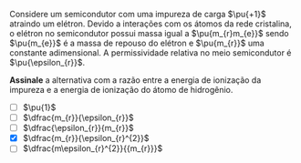 Considere um semicondutor com uma impureza de carga $\pu{+1}$ atraindo um elétron. Devido a interações com os átomos da rede cristalina, o elétron no semicondutor possui massa igual a $\pu{m_{r}m_{e}}$ sendo $\pu{m_{e}}$ é a massa de repouso do elétron e $\pu{m_{r}}$ uma constante adimensional. A permissividade relativa no meio semicondutor é $\pu{\epsilon_{r}}$.

**Assinale** a alternativa com a razão entre a energia de ionização da impureza e a energia de ionização do átomo de hidrogênio.

- [ ] $\pu{1}$
- [ ] $\dfrac{m_{r}}{\epsilon_{r}}$
- [ ] $\dfrac{\epsilon_{r}}{m_{r}}$
- [x] $\dfrac{m_{r}}{\epsilon_{r}^{2}}$
- [ ] $\dfrac{m\epsilon_{r}^{2}}{{m_{r}}}$